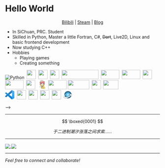 # Hello World

<div align="center">

<!-- <img src="https://visitor-badge.laobi.icu/badge?page_id=Pfolg.Pfolg" /> -->

[Bilibili](https://space.bilibili.com/515553532) | [Steam](https://steamcommunity.com/profiles/76561199677607305/) | [Blog](https://fuwari-cu5.pages.dev/)

</div>

- In SiChuan, PRC. Student
- Skilled in Python, Master a little Fortran, C#, ~~Dart~~,  Live2D, Linux and basic frontend development
- Now studying C++
- Hobbies
  - Playing games
  - Creating something 

<!--
<div>
  <!--https://www.vectorlogo.zone/-->
<img height=30 width=30 alt="Python" src="https://www.vectorlogo.zone/logos/python/python-icon.svg" />&nbsp;
<img height=30 width=30 src="https://github.com/gilbarbara/logos/blob/main/logos/fortran.svg" />&nbsp;
<img height=30 width=30 src="https://github.com/loganmarchione/homelab-svg-assets/blob/main/assets/csharp.svg" />&nbsp;
<img height=30 width=30 src="https://github.com/uiwjs/file-icons/blob/master/icon/dart.svg" />&nbsp;
<img height=30 width=120 src="https://upload.wikimedia.org/wikipedia/commons/2/29/Live2D_logo.svg" />&nbsp; <!--Live2D Co., Ltd., Public domain, via Wikimedia Commons-->
<img height=30 width=60 src="https://www.vectorlogo.zone/logos/javascript/javascript-ar21~alt.svg" />&nbsp;
<img height=30 width=60 src="https://www.vectorlogo.zone/logos/netlifyapp_watercss/netlifyapp_watercss-ar21.svg" />&nbsp;
<img height=30 width=30 src="https://www.vectorlogo.zone/logos/w3_html5/w3_html5-icon.svg" />&nbsp;
<img height=30 width=60 src="https://www.vectorlogo.zone/logos/djangoproject/djangoproject-ar21.svg" />&nbsp;
<img height=30 width=30 src="https://www.vectorlogo.zone/logos/github/github-icon.svg" />&nbsp;
<img height=30 width=30 src="https://github.com/devicons/devicon/blob/master/icons/renpy/renpy-original.svg" />
<img height=30 width=60 src="https://www.vectorlogo.zone/logos/qtio/qtio-ar21.svg" />
<img height=30 width=70 src="https://www.vectorlogo.zone/logos/palletsprojects_flask/palletsprojects_flask-ar21.svg" />&nbsp;
<img height=30 width=30 src="https://github.com/uiwjs/file-icons/blob/master/icon/autohotkey.svg" />&nbsp;
<img height=30 width=50 src="https://github.com/shgysk8zer0/logos/blob/master/markdown.svg" />&nbsp;
<br>
<img height=30 width=30 src="https://github.com/bestofjs/bestofjs/blob/master/apps/web/public/logos/vscode.svg" />&nbsp;
<img height=30 width=30 src="https://github.com/gilbarbara/logos/blob/main/logos/pycharm.svg" />&nbsp;
<img height=30 width=30 src="https://github.com/pheralb/svgl/blob/main/static/library/visual-studio.svg" />&nbsp;
<img height=30 width=30 src="https://www.vectorlogo.zone/logos/linux/linux-icon.svg" />&nbsp;
<img height=30 width=30 src="https://www.vectorlogo.zone/logos/ubuntu/ubuntu-icon.svg" />&nbsp;
<img height=30 width=30 src="https://github.com/vscode-icons/vscode-icons/blob/master/icons/file_type_innosetup.svg" />&nbsp;

-->

<!--
  <img height=30 width=30 src="" />&nbsp;
  -->

</div>

---

<div align="center">

<!-- <img height=300 width=300 src="/assets/living.jpg" />

_The world might be better off without me — and yet I'll keep on living._
-->

$$
\boxed{0001}
$$

_于二进制潮汐涨落之间求索……_

</div>

---

<a href="https://github.com/Pfolg/github-readme-stats">
  <img height=200 align="center" src="https://github-readme-stats.vercel.app/api?username=Pfolg&show_icons=true&border_radius=10&theme=ambient_gradient&rank_icon=percentile" />
</a>
<a href="https://github.com/Pfolg/convoychat">
  <img height=200 align="center" src="https://github-readme-stats.vercel.app/api/top-langs?username=Pfolg&layout=compact&langs_count=8&card_width=320&border_radius=10&theme=ambient_gradient" />
</a>

---
_Feel free to connect and collaborate!_
